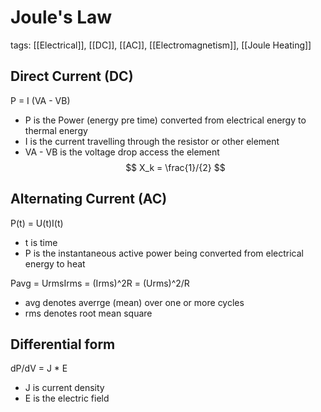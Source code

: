 # Joule's Law
tags: [[Electrical]], [[DC]], [[AC]], [[Electromagnetism]], [[Joule Heating]]

## Direct Current (DC)
P = I (VA - VB)

- P is the Power (energy pre time) converted from electrical energy to thermal energy
- I is the current travelling through the resistor or other element
- VA - VB is the voltage drop access the element
$$
X_k = \frac{1}/{2}
$$
## Alternating Current (AC)
P(t) = U(t)I(t)
- t is time
- P is the instantaneous active power being converted from electrical energy to heat

Pavg = UrmsIrms = (Irms)^2R = (Urms)^2/R
 - avg denotes averrge (mean) over one or more cycles
 - rms denotes root mean square

## Differential form
dP/dV = J * E
- J is current density
- E is the electric field

